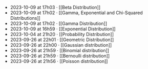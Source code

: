 - 2023-10-09 at 17h03 · [[Beta Distribution]]
- 2023-10-09 at 17h02 · [[Gamma, Exponential and Chi-Squared Distributions]]
- 2023-10-09 at 17h02 · [[Gamma Distribution]]
- 2023-10-09 at 16h59 · [[Exponential Distribution]]
- 2023-10-04 at 21h20 · [[Probability Distribution]]
- 2023-09-26 at 22h01 · [[Geometric Distribution]]
- 2023-09-26 at 22h00 · [[Gaussian distribution]]
- 2023-09-26 at 21h59 · [[Binomial distribution]]
- 2023-09-26 at 21h59 · [[Bernoulli distribution]]
- 2023-09-26 at 21h56 · [[Poisson distribution]]
